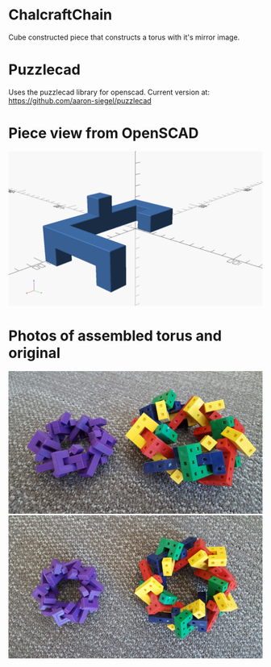 # ChalcraftChain
Cube constructed piece that constructs a torus with it's mirror image.

# Puzzlecad
Uses the puzzlecad library for openscad. Current version at:
https://github.com/aaron-siegel/puzzlecad

# Piece view from OpenSCAD
![OpenSCAD view](https://github.com/SmoothDragon/ChalcraftChain/blob/master/ChalcraftPuzzle.png)

# Photos of assembled torus and original
![Chalcraft Torus 1](https://github.com/SmoothDragon/ChalcraftChain/blob/master/ChalcraftTorus1.jpg)
![Chalcraft Torus 2](https://github.com/SmoothDragon/ChalcraftChain/blob/master/ChalcraftTorus2.jpg)
